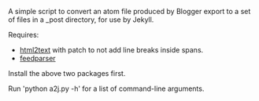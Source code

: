 A simple script to convert an atom file produced by Blogger export to a set of files in a _post directory, for use by Jekyll.

Requires:

 - [html2text](https://github.com/Moishe/html2text) with patch to not add line breaks inside spans.
 - [feedparser](https://pypi.python.org/pypi/feedparser)

Install the above two packages first.

Run 'python a2j.py -h' for a list of command-line arguments.